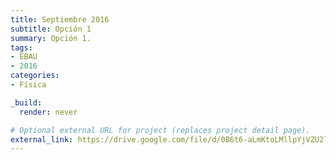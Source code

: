 ```yaml
---
title: Septiembre 2016
subtitle: Opción 1
summary: Opción 1.
tags:
- EBAU
- 2016
categories:
- Física

_build:
  render: never

# Optional external URL for project (replaces project detail page).
external_link: https://drive.google.com/file/d/0B6t6-aLmKtoLMllpYjVZU2lqR1k/view
---
```

